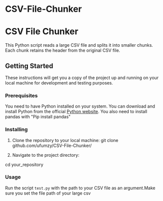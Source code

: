 # CSV-File-Chunker

# CSV File Chunker

This Python script reads a large CSV file and splits it into smaller chunks. Each chunk retains the header from the original CSV file.

## Getting Started

These instructions will get you a copy of the project up and running on your local machine for development and testing purposes.

### Prerequisites

You need to have Python installed on your system. You can download and install Python from the official [Python website](https://www.python.org/).
You also need to install pandas with "Pip install pandas"

### Installing

1. Clone the repository to your local machine:
git clone github.com/ufumzy/CSV-File-Chunker/


2. Navigate to the project directory:

cd your_repository


### Usage

Run the script `test.py` with the path to your CSV file as an argument.Make sure you set the file path of your large csv 





